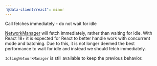 ```yaml
---
'@data-client/react': minor
---
```


Call fetches immediately - do not wait for idle

[NetworkManager](https://dataclient.io/docs/api/NetworkManager) will fetch
immediately, rather than waiting for idle. With React 18+ it is expected for
React to better handle work with concurrent mode and batching. Due to this, it
is not longer deemed the best performance to wait for idle and instead we should
fetch immediately.

`IdlingNetworkManager` is still available to keep the previous behavior.